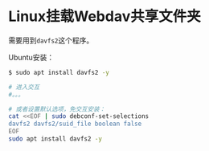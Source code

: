 # Linux挂载Webdav共享文件夹


需要用到`davfs2`这个程序。

Ubuntu安装：
```sh
$ sudo apt install davfs2 -y

# 进入交互
#。。。

# 或者设置默认选项，免交互安装：
cat <<EOF | sudo debconf-set-selections
davfs2 davfs2/suid_file boolean false
EOF
sudo apt install davfs2 -y
```